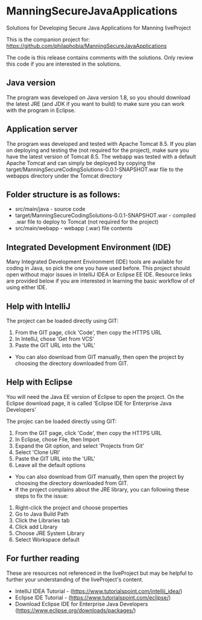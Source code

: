 # ManningSecureJavaApplications
Solutions for Developing Secure Java Applications for Manning liveProject

This is the companion project for:
https://github.com/philaphobia/ManningSecureJavaApplications

The code is this release contains comments with the solutions. Only review this code if you are interested in the solutions.


## Java version
The program was developed on Java version 1.8, so you should download the latest JRE (and JDK if you want to build) to make sure you can work with the program in Eclipse.

## Application server
The program was developed and tested with Apache Tomcat 8.5. If you plan on deploying and testing the (not required for the project), make sure you have the latest version of Tomcat 8.5. The webapp was tested with a default Apache Tomcat and can simply be deployed by copying the target/ManningSecureCodingSolutions-0.0.1-SNAPSHOT.war file to the webapps directory under the Tomcat directory

## Folder structure is as follows:
   * src/main/java - source code
   * target/ManningSecureCodingSolutions-0.0.1-SNAPSHOT.war - compiled .war file to deploy to Tomcat (not required for the project)
   * src/main/webapp - webapp (.war) file contents


## Integrated Development Environment (IDE)
Many Integrated Development Environment (IDE) tools are available for coding in Java, so pick the one you have used before. This project should open without major issues in IntelliJ IDEA or Eclipse EE IDE. Resource links are provided below if you are interested in learning the basic workflow of of using either IDE. 

## Help with IntelliJ
The project can be loaded directly using GIT:
1. From the GIT page, click 'Code', then copy the HTTPS URL
2. In IntelliJ, chose 'Get from VCS'
3. Paste the GIT URL into the 'URL'

* You can also download from GIT manually, then open the project by choosing the directory downloaded from GIT.


## Help with Eclipse
You will need the Java EE version of Eclipse to open the project. On the Eclipse download page, it is called 'Eclipse IDE for Enterprise Java Developers'

The projec can be loaded directly using GIT:
1. From the GIT page, click 'Code', then copy the HTTPS URL
2. In Eclipse, chose File, then Import
3. Expand the Git option, and select 'Projects from Git'
4. Select 'Clone URI'
5. Paste the GIT URL into the 'URL'
6. Leave all the default options

* You can also download from GIT manually, then open the project by choosing the directory downloaded from GIT.
* If the project complains about the JRE library, you can following these steps to fix the issue:
1. Right-click the project and choose properties
2. Go to Java Build Path
3. Click the Libraries tab
4. Click add Library
5. Choose JRE System Library
6. Select Workspace default


## For further reading
These are resources not referenced in the liveProject but may be helpful to further your understanding of the liveProject's content.

* IntelliJ IDEA Tutorial - (https://www.tutorialspoint.com/intellij_idea/)
* Eclipse IDE Tutorial - (https://www.tutorialspoint.com/eclipse/)
* Download Eclipse IDE for Enterprise Java Developers (https://www.eclipse.org/downloads/packages/)
